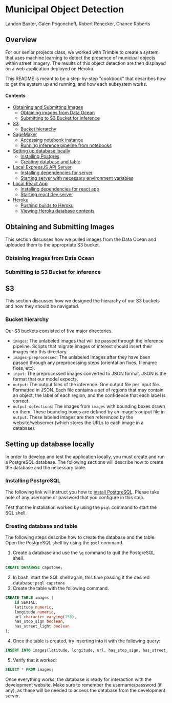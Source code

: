 # Municipal Object Detection 
Landon Baxter, Galen Pogoncheff, Robert Renecker, Chance Roberts 

## Overview
For our senior projects class, we worked with Trimble to create a system that uses machine learning to detect the presence of municipal objects within street imagery. The results of this object detection are then displayed on a web application deployed on Heroku. 

This README is meant to be a step-by-step "cookbook" that describes how to get the system up and running, and how each subsystem works. 

#### Contents
- [Obtaining and Submitting Images](#images)
  * [Obtaining images from Data Ocean](#obtain)
  * [Submitting to S3 Bucket for inference](#submit)
- [S3](#s3)
  * [Bucket hierarchy](#hierarchy) 
- [SageMaker](#sagemaker) 
  * [Accessing notebook instance](#accessnb)
  * [Running inference pipeline from notebooks](#inference)
- [Setting up database locally](#database)
  * [Installing Postgres](#installpg) 
  * [Creating database and table](#createdb)
- [Local ExpressJS API Server](#server)  
  * [Installing dependencies for server](#backenddependencies)
  * [Starting server with necessary environment variables](#startserver)
- [Local React App](#react)  
  * [Installing dependencies for react app](#reactdependencies)
  * [Starting react dev server](#startreact)  
- [Heroku](#heroku)
  * [Pushing builds to Heroku](#pushheroku)
  * [Viewing Heroku database contents](#dbheroku)


<a name="images"></a>
## Obtaining and Submitting Images  
This section discusses how we pulled images from the Data Ocean and uploaded them to the appropriate S3 bucket.    

<a name="obtain"></a>
### Obtaining images from Data Ocean  

<a name="submit"></a>
### Submitting to S3 Bucket for inference   


<a name="s3"></a>
## S3   
This section discusses how we designed the hierarchy of our S3 buckets and how they should be navigated.     

<a name="hierarchy"></a>
### Bucket hierarchy  
Our S3 buckets consisted of five major directories.  
- ```images```: The unlabeled images that will be passed through the inference pipeline. Scripts that migrate images of interest should insert their images into this directory.  
- ```images-preprocessed```: The unlabeled images after they have been passed through any preprocessing steps (orientation fixes, filename fixes, etc).  
- ```input```: The preprocessed images converted to JSON format. JSON is the format that our model expects.  
- ```output```: The output files of the inference. One output file per input file. Formatted in JSON. Each file contains a set of regions that may contain an object, the label of each region, and the confidence that each label is correct.   
- ```output-detections```: The images from ```images``` with bounding boxes drawn on them. These bounding boxes are defined by an image's output file in ```output```. These labeled images are then referenced by the website/webserver (which stores the URLs to each image in a database).   

<a name="database"></a>
## Setting up database locally  
In order to develop and test the application locally, you must create and run a PostgreSQL database. The following sections will describe how to create the database and the necessary table. 

<a name="installpg"></a>
### Installing PostgreSQL 
The following link will instruct you how to [install PostgreSQL](https://www.postgresql.org/download/). Please take note of any username or password that you configure in this step.  

Test that the installation worked by using the ```psql``` command to start the SQL shell. 

<a name="createdb"></a>
### Creating database and table
The following steps describe how to create the database and the table. Open the PostgreSQL shell by using the ```psql``` command.  
1. Create a database and use the ```\q``` command to quit the PostgreSQL shell.
~~~sql 
CREATE DATABASE capstone;
~~~  
2. In bash, start the SQL shell again, this time passing it the desired database: ```psql capstone``` 
3. Create the table with the following command.  
~~~sql 
CREATE TABLE images (
    id SERIAL,
    latitude numeric,
    longitude numeric,
    url character varying(150),
    has_stop_sign boolean,
    has_street_light boolean
); 
~~~ 
4. Once the table is created, try inserting into it with the following query: 
~~~sql 
INSERT INTO images(latitude, longitude, url, has_stop_sign, has_street_light) VALUES(-10.123, -12.001, 'img.example.com', false, true);
~~~ 
5. Verify that it worked: 
~~~sql 
SELECT * FROM images;
~~~ 

Once everything works, the database is ready for interaction with the development website. Make sure to remember the username/password (if any), as these will be needed to access the database from the development server. 
